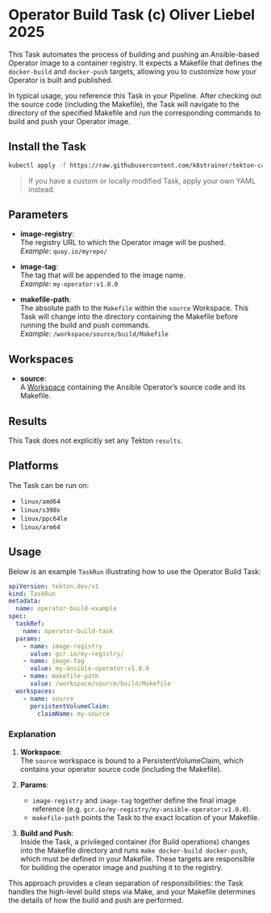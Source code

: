 # Operator Build Task (c) Oliver Liebel 2025

This Task automates the process of building and pushing an Ansible-based Operator
image to a container registry. It expects a Makefile that defines the `docker-build`
and `docker-push` targets, allowing you to customize how your Operator is built
and published.

In typical usage, you reference this Task in your Pipeline. After checking out the
source code (including the Makefile), the Task will navigate to the directory of
the specified Makefile and run the corresponding commands to build and push your
Operator image.

## Install the Task

```bash
kubectl apply -f https://raw.githubusercontent.com/k8strainer/tekton-catalog/refs/heads/main/task/operator-build/0.1/operator-build.yaml
```

> If you have a custom or locally modified Task, apply your own YAML instead.

## Parameters

- **image-registry**:  
  The registry URL to which the Operator image will be pushed.  
  *Example:* `quay.io/myrepo/`
  
- **image-tag**:  
  The tag that will be appended to the image name.  
  *Example:* `my-operator:v1.0.0`
  
- **makefile-path**:  
  The absolute path to the `Makefile` within the `source` Workspace. This Task will
  change into the directory containing the Makefile before running the build and
  push commands.  
  *Example:* `/workspace/source/build/Makefile`

## Workspaces

- **source**:  
  A [Workspace](https://github.com/tektoncd/pipeline/blob/main/docs/workspaces.md) containing the Ansible Operator’s source code and its Makefile.

## Results

This Task does not explicitly set any Tekton `results`.

## Platforms

The Task can be run on:
- `linux/amd64`
- `linux/s390x`
- `linux/ppc64le`
- `linux/arm64`

## Usage

Below is an example `TaskRun` illustrating how to use the Operator Build Task:

```yaml
apiVersion: tekton.dev/v1
kind: TaskRun
metadata:
  name: operator-build-example
spec:
  taskRef:
    name: operator-build-task
  params:
    - name: image-registry
      value: gcr.io/my-registry/
    - name: image-tag
      value: my-ansible-operator:v1.0.0
    - name: makefile-path
      value: /workspace/source/build/Makefile
  workspaces:
    - name: source
      persistentVolumeClaim:
        claimName: my-source
```

### Explanation

1. **Workspace**:  
   The `source` workspace is bound to a PersistentVolumeClaim, which contains
   your operator source code (including the Makefile).

2. **Params**:  
   - `image-registry` and `image-tag` together define the final image reference
     (e.g. `gcr.io/my-registry/my-ansible-operator:v1.0.0`).
   - `makefile-path` points the Task to the exact location of your Makefile.

3. **Build and Push**:  
   Inside the Task, a privileged container (for Build operations) changes into the
   Makefile directory and runs `make docker-build docker-push`, which must be
   defined in your Makefile. These targets are responsible for building the
   operator image and pushing it to the registry.

This approach provides a clean separation of responsibilities: the Task handles the
high-level build steps via Make, and your Makefile determines the details of how
the build and push are performed.
